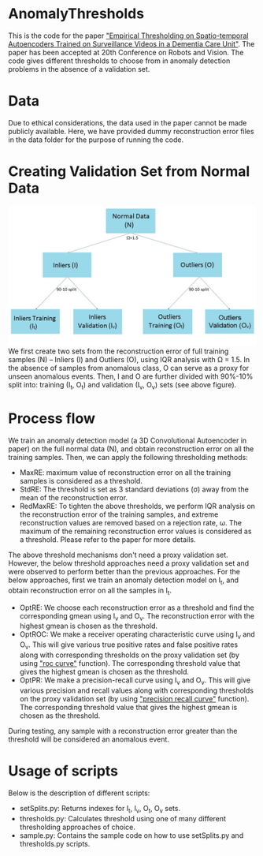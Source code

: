 # AnomalyThresholds
This is the code for the paper ["Empirical Thresholding on Spatio-temporal Autoencoders Trained on Surveillance Videos in a Dementia Care Unit"](https://www.researchgate.net/profile/Shehroz-Khan-3/publication/370068564_Empirical_Thresholding_on_Spatio-temporal_Autoencoders_Trained_on_Surveillance_Videos_in_a_Dementia_Care_Unit/links/643dcf04e881690c4bdec548/Empirical-Thresholding-on-Spatio-temporal-Autoencoders-Trained-on-Surveillance-Videos-in-a-Dementia-Care-Unit.pdf). The paper has been accepted at 20th Conference on Robots and Vision. The code gives different thresholds to choose from in anomaly detection problems in the absence of a validation set.

# Data
Due to ethical considerations, the data used in the paper cannot be made publicly available. Here, we have provided dummy reconstruction error files in the data folder for the purpose of running the code.

# Creating Validation Set from Normal Data
![Creating Validation Set from Normal Data](https://github.com/PratikMishra/AnomalyThresholds/blob/main/cross-validation.jpg)
We first create two sets from the reconstruction error of full training samples (N) – Inliers (I) and Outliers (O), using IQR analysis with Ω = 1.5. In the absence of samples from anomalous class, O can serve as a proxy for unseen anomalous events. Then, I and O are further divided with 90%-10% split into: training (I<sub>t</sub>, O<sub>t</sub>) and validation (I<sub>v</sub>, O<sub>v</sub>) sets (see above figure).

# Process flow
We train an anomaly detection model (a 3D Convolutional Autoencoder in paper) on the full normal data (N), and obtain reconstruction error on all the training samples. Then, we can apply the following thresholding methods:
- MaxRE: maximum value of reconstruction error on all the training samples is considered as a threshold.
- StdRE: The threshold is set as 3 standard deviations (σ) away from the mean of the reconstruction error.
- RedMaxRE: To tighten the above thresholds, we perform IQR analysis on the reconstruction error of the training samples, and extreme reconstruction values are removed based on a rejection rate, ω. The maximum of the remaining reconstruction
error values is considered as a threshold. Please refer to the paper for more details.

The above threshold mechanisms don't need a proxy validation set. However, the below threshold approaches need a proxy validation set and were observed to perform better than the previous approaches. For the below approaches, first we train an anomaly detection model on I<sub>t</sub>, and obtain reconstruction error on all the samples in I<sub>t</sub>.
- OptRE: We choose each reconstruction error as a threshold and find the corresponding gmean using I<sub>v</sub> and O<sub>v</sub>. The reconstruction error with the highest gmean is chosen as the threshold.
- OptROC: We make a receiver operating characteristic curve using I<sub>v</sub> and O<sub>v</sub>. This will give various true positive rates and false positive rates along with corresponding thresholds on the proxy validation set (by using ["roc curve"](https://scikit-learn.org/stable/modules/generated/sklearn.metrics.roc_curve.html) function). The corresponding threshold value that gives the highest gmean is chosen as the threshold.
- OptPR: We make a precision-recall curve using I<sub>v</sub> and O<sub>v</sub>. This will give various precision and recall values along with corresponding thresholds on the proxy validation set (by using ["precision recall curve"](https://scikit-learn.org/stable/modules/generated/sklearn.metrics.precision_recall_curve.html) function). The corresponding threshold value that gives the highest gmean is chosen as the threshold.

During testing, any sample with a reconstruction error greater than the threshold will be considered an anomalous event.

# Usage of scripts
Below is the description of different scripts:
- setSplits.py: Returns indexes for I<sub>t</sub>, I<sub>v</sub>, O<sub>t</sub>, O<sub>v</sub> sets. <br />
- thresholds.py: Calculates threshold using one of many different thresholding approaches of choice. <br />
- sample.py: Contains the sample code on how to use setSplits.py and thresholds.py scripts. <br />
